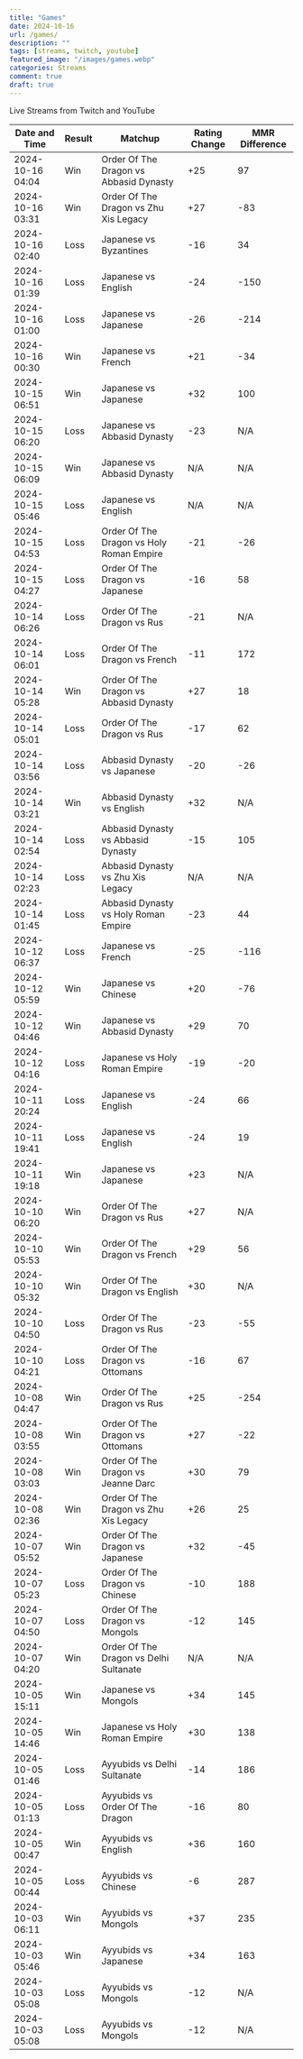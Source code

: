 ```yaml
---
title: "Games"
date: 2024-10-16
url: /games/
description: ""
tags: [streams, twitch, youtube]
featured_image: "/images/games.webp"
categories: Streams
comment: true
draft: true
---
```

Live Streams from Twitch and YouTube
<!--more-->


| Date and Time | Result | Matchup | Rating Change | MMR Difference |
|---------------|--------|---------|---------------|----------------|
| 2024-10-16 04:04 | Win | Order Of The Dragon vs Abbasid Dynasty | +25 | 97 |
| 2024-10-16 03:31 | Win | Order Of The Dragon vs Zhu Xis Legacy | +27 | -83 |
| 2024-10-16 02:40 | Loss | Japanese vs Byzantines | -16 | 34 |
| 2024-10-16 01:39 | Loss | Japanese vs English | -24 | -150 |
| 2024-10-16 01:00 | Loss | Japanese vs Japanese | -26 | -214 |
| 2024-10-16 00:30 | Win | Japanese vs French | +21 | -34 |
| 2024-10-15 06:51 | Win | Japanese vs Japanese | +32 | 100 |
| 2024-10-15 06:20 | Loss | Japanese vs Abbasid Dynasty | -23 | N/A |
| 2024-10-15 06:09 | Win | Japanese vs Abbasid Dynasty | N/A | N/A |
| 2024-10-15 05:46 | Loss | Japanese vs English | N/A | N/A |
| 2024-10-15 04:53 | Loss | Order Of The Dragon vs Holy Roman Empire | -21 | -26 |
| 2024-10-15 04:27 | Loss | Order Of The Dragon vs Japanese | -16 | 58 |
| 2024-10-14 06:26 | Loss | Order Of The Dragon vs Rus | -21 | N/A |
| 2024-10-14 06:01 | Loss | Order Of The Dragon vs French | -11 | 172 |
| 2024-10-14 05:28 | Win | Order Of The Dragon vs Abbasid Dynasty | +27 | 18 |
| 2024-10-14 05:01 | Loss | Order Of The Dragon vs Rus | -17 | 62 |
| 2024-10-14 03:56 | Loss | Abbasid Dynasty vs Japanese | -20 | -26 |
| 2024-10-14 03:21 | Win | Abbasid Dynasty vs English | +32 | N/A |
| 2024-10-14 02:54 | Loss | Abbasid Dynasty vs Abbasid Dynasty | -15 | 105 |
| 2024-10-14 02:23 | Loss | Abbasid Dynasty vs Zhu Xis Legacy | N/A | N/A |
| 2024-10-14 01:45 | Loss | Abbasid Dynasty vs Holy Roman Empire | -23 | 44 |
| 2024-10-12 06:37 | Loss | Japanese vs French | -25 | -116 |
| 2024-10-12 05:59 | Win | Japanese vs Chinese | +20 | -76 |
| 2024-10-12 04:46 | Win | Japanese vs Abbasid Dynasty | +29 | 70 |
| 2024-10-12 04:16 | Loss | Japanese vs Holy Roman Empire | -19 | -20 |
| 2024-10-11 20:24 | Loss | Japanese vs English | -24 | 66 |
| 2024-10-11 19:41 | Loss | Japanese vs English | -24 | 19 |
| 2024-10-11 19:18 | Win | Japanese vs Japanese | +23 | N/A |
| 2024-10-10 06:20 | Win | Order Of The Dragon vs Rus | +27 | N/A |
| 2024-10-10 05:53 | Win | Order Of The Dragon vs French | +29 | 56 |
| 2024-10-10 05:32 | Win | Order Of The Dragon vs English | +30 | N/A |
| 2024-10-10 04:50 | Loss | Order Of The Dragon vs Rus | -23 | -55 |
| 2024-10-10 04:21 | Loss | Order Of The Dragon vs Ottomans | -16 | 67 |
| 2024-10-08 04:47 | Win | Order Of The Dragon vs Rus | +25 | -254 |
| 2024-10-08 03:55 | Win | Order Of The Dragon vs Ottomans | +27 | -22 |
| 2024-10-08 03:03 | Win | Order Of The Dragon vs Jeanne Darc | +30 | 79 |
| 2024-10-08 02:36 | Win | Order Of The Dragon vs Zhu Xis Legacy | +26 | 25 |
| 2024-10-07 05:52 | Win | Order Of The Dragon vs Japanese | +32 | -45 |
| 2024-10-07 05:23 | Loss | Order Of The Dragon vs Chinese | -10 | 188 |
| 2024-10-07 04:50 | Loss | Order Of The Dragon vs Mongols | -12 | 145 |
| 2024-10-07 04:20 | Win | Order Of The Dragon vs Delhi Sultanate | N/A | N/A |
| 2024-10-05 15:11 | Win | Japanese vs Mongols | +34 | 145 |
| 2024-10-05 14:46 | Win | Japanese vs Holy Roman Empire | +30 | 138 |
| 2024-10-05 01:46 | Loss | Ayyubids vs Delhi Sultanate | -14 | 186 |
| 2024-10-05 01:13 | Loss | Ayyubids vs Order Of The Dragon | -16 | 80 |
| 2024-10-05 00:47 | Win | Ayyubids vs English | +36 | 160 |
| 2024-10-05 00:44 | Loss | Ayyubids vs Chinese | -6 | 287 |
| 2024-10-03 06:11 | Win | Ayyubids vs Mongols | +37 | 235 |
| 2024-10-03 05:46 | Win | Ayyubids vs Japanese | +34 | 163 |
| 2024-10-03 05:08 | Loss | Ayyubids vs Mongols | -12 | N/A |
| 2024-10-03 05:08 | Loss | Ayyubids vs Mongols | -12 | N/A |
